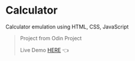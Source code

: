# Calculator
Calculator emulation using HTML, CSS, JavaScript

> Project from Odin Project
> 
> Live Demo [HERE](https://gamaungsan.github.io/calculator/) :point_left:
